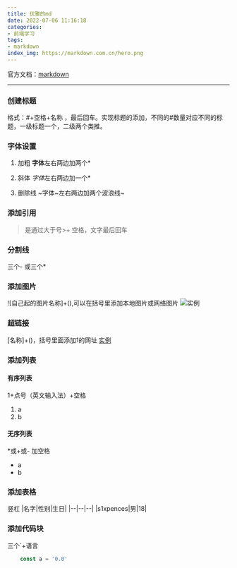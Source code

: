 ```yaml
---
title: 优雅的md
date: 2022-07-06 11:16:18
categories:
- 前端学习
tags:
- markdown
index_img: https://markdown.com.cn/hero.png
---
```

官方文档：[markdown](https://markdown.com.cn/)

---

### 创建标题
格式：#+空格+名称 ，最后回车。实现标题的添加，不同的#数量对应不同的标题，一级标题一个，二级两个类推。


### 字体设置
1. 加粗
**字体**左右两边加两个*

2. 斜体
*字体*左右两边加一个*

3. 删除线
~字体~左右两边加两个波浪线~


### 添加引用
> 是通过大于号>+ 空格，文字最后回车


### 分割线
三个- 或三个*


### 添加图片
![自己起的图片名称]+(),可以在括号里添加本地图片或网络图片
![实例](https://csfile.ossxrcloud.net/ydnImg/200X200/802dac9a93084_1641346280372.png)


### 超链接
[名称]+()，括号里面添加1的网址
[实例](https://markdown.com.cn/)


### 添加列表
#### 有序列表
1+点号（英文输入法）+空格
1. a
2. b
#### 无序列表
*或+或- 加空格
*  a
*  b


### 添加表格
竖杠
|名字|性别|生日|
|--|--|--|
|s1xpences|男|18|


### 添加代码块
三个`+语言
```js
    const a = '0.0'
```
